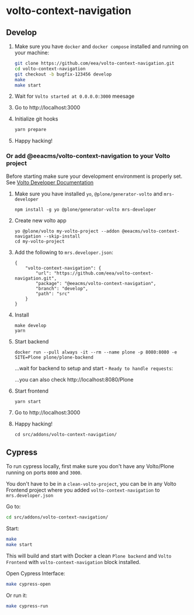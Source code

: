 # volto-context-navigation

## Develop

1. Make sure you have `docker` and `docker compose` installed and running on your machine:

    ```Bash
    git clone https://github.com/eea/volto-context-navigation.git
    cd volto-context-navigation
    git checkout -b bugfix-123456 develop
    make
    make start
    ```

1. Wait for `Volto started at 0.0.0.0:3000` meesage

1. Go to http://localhost:3000

1. Initialize git hooks

    ```Bash
    yarn prepare
    ```

1. Happy hacking!

### Or add @eeacms/volto-context-navigation to your Volto project

Before starting make sure your development environment is properly set. See [Volto Developer Documentation](https://docs.voltocms.com/getting-started/install/)

1.  Make sure you have installed `yo`, `@plone/generator-volto` and `mrs-developer`

        npm install -g yo @plone/generator-volto mrs-developer

1.  Create new volto app

        yo @plone/volto my-volto-project --addon @eeacms/volto-context-navigation --skip-install
        cd my-volto-project

1.  Add the following to `mrs.developer.json`:

        {
            "volto-context-navigation": {
                "url": "https://github.com/eea/volto-context-navigation.git",
                "package": "@eeacms/volto-context-navigation",
                "branch": "develop",
                "path": "src"
            }
        }

1.  Install

        make develop
        yarn

1.  Start backend

        docker run --pull always -it --rm --name plone -p 8080:8080 -e SITE=Plone plone/plone-backend

    ...wait for backend to setup and start - `Ready to handle requests`:

    ...you can also check http://localhost:8080/Plone

1.  Start frontend

        yarn start

1.  Go to http://localhost:3000

1.  Happy hacking!

        cd src/addons/volto-context-navigation/

## Cypress

To run cypress locally, first make sure you don't have any Volto/Plone running on ports `8080` and `3000`.

You don't have to be in a `clean-volto-project`, you can be in any Volto Frontend
project where you added `volto-context-navigation` to `mrs.developer.json`

Go to:

  ```BASH
  cd src/addons/volto-context-navigation/
  ```

Start:

  ```Bash
  make
  make start
  ```

This will build and start with Docker a clean `Plone backend` and `Volto Frontend` with `volto-context-navigation` block installed.

Open Cypress Interface:

  ```Bash
  make cypress-open
  ```

Or run it:

  ```Bash
  make cypress-run
  ```
